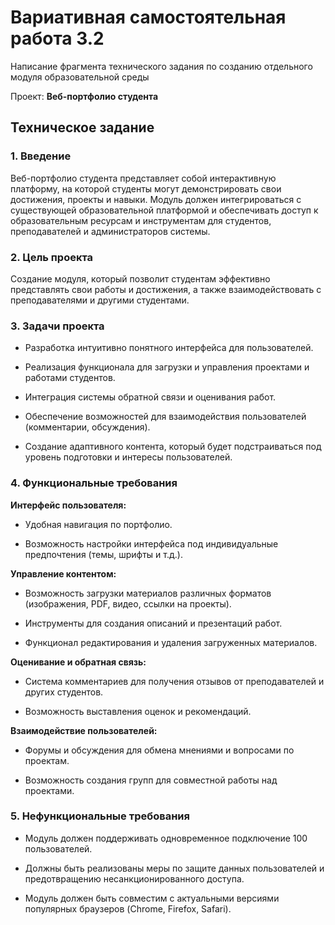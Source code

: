 # Вариативная самостоятельная работа 3.2

Написание фрагмента технического задания по созданию отдельного модуля образовательной среды

Проект: **Веб-портфолио студента**

## Техническое задание

### 1. Введение

Веб-портфолио студента представляет собой интерактивную платформу, на которой студенты могут демонстрировать свои достижения, проекты и навыки. Модуль должен интегрироваться с существующей образовательной платформой и обеспечивать доступ к образовательным ресурсам и инструментам для студентов, преподавателей и администраторов системы.

### 2. Цель проекта

Создание модуля, который позволит студентам эффективно представлять свои работы и достижения, а также взаимодействовать с преподавателями и другими студентами.

### 3. Задачи проекта

- Разработка интуитивно понятного интерфейса для пользователей.

- Реализация функционала для загрузки и управления проектами и работами студентов.

- Интеграция системы обратной связи и оценивания работ.

- Обеспечение возможностей для взаимодействия пользователей (комментарии, обсуждения).

- Создание адаптивного контента, который будет подстраиваться под уровень подготовки и интересы пользователей.

### 4. Функциональные требования

**Интерфейс пользователя:**

- Удобная навигация по портфолио.

- Возможность настройки интерфейса под индивидуальные предпочтения (темы, шрифты и т.д.).

**Управление контентом:**

- Возможность загрузки материалов различных форматов (изображения, PDF, видео, ссылки на проекты).

- Инструменты для создания описаний и презентаций работ.

- Функционал редактирования и удаления загруженных материалов.

**Оценивание и обратная связь:**

- Система комментариев для получения отзывов от преподавателей и других студентов.

- Возможность выставления оценок и рекомендаций.

**Взаимодействие пользователей:**

- Форумы и обсуждения для обмена мнениями и вопросами по проектам.

- Возможность создания групп для совместной работы над проектами.

### 5. Нефункциональные требования

- Модуль должен поддерживать одновременное подключение 100 пользователей.

- Должны быть реализованы меры по защите данных пользователей и предотвращению несанкционированного доступа.

- Модуль должен быть совместим с актуальными версиями популярных браузеров (Chrome, Firefox, Safari).


